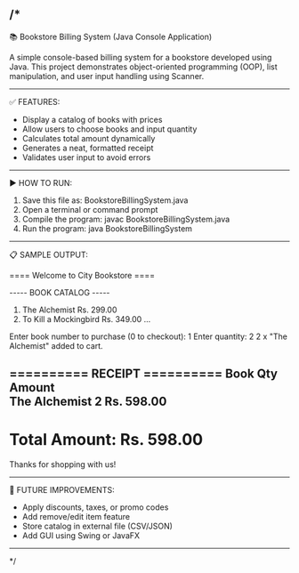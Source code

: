 /*
----------------------------------------------------------------------------------
📚 Bookstore Billing System (Java Console Application)

A simple console-based billing system for a bookstore developed using Java.
This project demonstrates object-oriented programming (OOP), list manipulation,
and user input handling using Scanner.

----------------------------------------------------------------------------------
✅ FEATURES:
- Display a catalog of books with prices
- Allow users to choose books and input quantity
- Calculates total amount dynamically
- Generates a neat, formatted receipt
- Validates user input to avoid errors

----------------------------------------------------------------------------------
▶️ HOW TO RUN:

1. Save this file as: BookstoreBillingSystem.java
2. Open a terminal or command prompt
3. Compile the program:
   javac BookstoreBillingSystem.java
4. Run the program:
   java BookstoreBillingSystem

----------------------------------------------------------------------------------
📋 SAMPLE OUTPUT:

==== Welcome to City Bookstore ====

----- BOOK CATALOG -----
1. The Alchemist           Rs. 299.00
2. To Kill a Mockingbird   Rs. 349.00
...

Enter book number to purchase (0 to checkout): 1
Enter quantity: 2
2 x "The Alchemist" added to cart.

========== RECEIPT ==========
Book                      Qty        Amount    
The Alchemist             2          Rs. 598.00
-----------------------------------
Total Amount:            Rs. 598.00
===================================
Thanks for shopping with us!

----------------------------------------------------------------------------------
📌 FUTURE IMPROVEMENTS:
- Apply discounts, taxes, or promo codes
- Add remove/edit item feature
- Store catalog in external file (CSV/JSON)
- Add GUI using Swing or JavaFX
----------------------------------------------------------------------------------
*/
